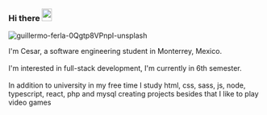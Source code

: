 ###  Hi there <img width="20px" height="25px" src="https://em-content.zobj.net/source/noto-emoji-animations/344/waving-hand_medium-light-skin-tone_1f44b-1f3fc_1f3fc.gif">

![guillermo-ferla-0Qgtp8VPnpI-unsplash](https://github.com/cesargmc/cesargmc/assets/106213582/9c5fdbb8-f41b-4d59-8c19-bbee329089c6)

I'm Cesar, a software engineering student in Monterrey, Mexico.
<br><br>
I'm interested in full-stack development, I'm currently in 6th semester.
<br><br>
In addition to university in my free time I study html, css, sass, js, node, typescript, react, php and mysql creating projects besides that I like to play video games 
